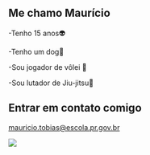 ## Me chamo Maurício


-Tenho 15 anos👽

-Tenho um dog🐶

-Sou jogador de vôlei 🏐

-Sou lutador de Jiu-jitsu🥋

## Entrar em contato comigo

mauricio.tobias@escola.pr.gov.br

![](https://media1.tenor.com/m/uqq4JhXFV8sAAAAd/nishinoya-haikyuu.gif)
